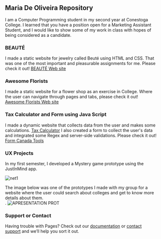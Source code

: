 ##  Maria De Oliveira Repository 

I am a Computer Programming student in my second year at Conestoga College. I learned that you have a position open for a Marketing Assistant Student, and I would like to show some of my work in class with hopes of being considered as a candidate.    

### BEAUTÉ

I made a static website for jewelry called Beuté using HTML and CSS. That was one of the most important and pleasurable assignments for me. Please check it out! [BEAUTÉ Web site ](https://mariawaleskaoliver.github.io/skyline/)


### Awesome Florists 

I made a static website for a flower shop as an exercise in College. Where the user can navigate through pages and tabs, please check it out! [Awesome Florists Web site]( https://mariawaleskaoliver.github.io/Awesomeflorists/)

### Tax Calculator and Form using Java Script 

I made a dynamic website that collects data from the user and makes some calculations. [Tax Calculator]( https://mariawaleskaoliver.github.io/java3/) I also created a form to collect the user's data and integrated some Regex and server-side validations. Please check it out! [Form Canada Tools]( https://mariawaleskaoliver.github.io/java2/)

### UX Projects 
In my first semester, I developed a Mystery game prototype using the JustInMind app. 

![net1](https://user-images.githubusercontent.com/102097554/178344449-5d542aea-ef1a-43f6-99cb-7f790a6deb50.png)


The image below was one of the prototypes I made with my group for a website where the user could search about colleges and get to know more details about them.   
.
![APRESENTATION PROT](https://user-images.githubusercontent.com/102097554/178342445-9b97b00b-3df5-49e9-b9cc-64af00443969.png)


### Support or Contact

Having trouble with Pages? Check out our [documentation](https://docs.github.com/categories/github-pages-basics/) or [contact support](https://support.github.com/contact) and we’ll help you sort it out.
